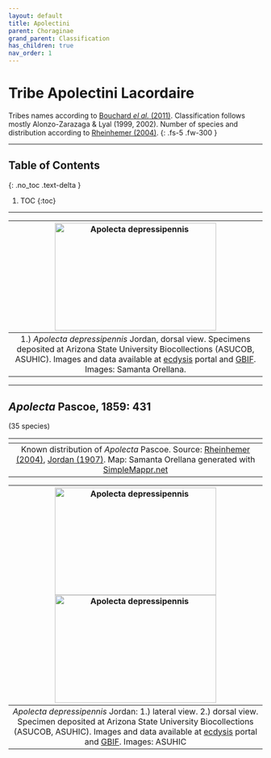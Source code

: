 ```yaml
---
layout: default
title: Apolectini
parent: Choraginae
grand_parent: Classification
has_children: true
nav_order: 1
---
```



# Tribe Apolectini Lacordaire

Tribes names according to [Bouchard _el al._ (2011)](https://zookeys.pensoft.net/articles.php?id=4001). Classification follows mostly Alonzo-Zarazaga & Lyal (1999, 2002). Number of species and distribution according to [Rheinhemer (2004)](https://www.zobodat.at/pdf/Mitt-Ent-Ver-Stuttgart_39_2004_0001-0244.pdf).
{: .fs-5 .fw-300 }

---

## Table of Contents
{: .no_toc .text-delta }

1. TOC
{:toc}

---

| [<img src="https://serv.biokic.asu.edu/imglib/ecdysis/ASU_ASUCOB/ASUCOB0015/ASUCOB0015450_dorsal_edited_1614099184.jpg" alt="Apolecta depressipennis" width="320" height="213.4">](https://serv.biokic.asu.edu/ecdysis/collections/individual/index.php?occid=658773) | 
|:--:| 
|1.) *Apolecta depressipennis* Jordan, dorsal view. Specimens deposited at Arizona State University Biocollections (ASUCOB, ASUHIC). Images and data available at [ecdysis](https://serv.biokic.asu.edu/ecdysis/index.php) portal and [GBIF](gbif.org). Images: Samanta Orellana.|

---

## _Apolecta_ Pascoe, 1859: 431
(35 species)

|<img src="https://www.simplemappr.net/map/18920" alt="" />| 
|:--:| 
|Known distribution of _Apolecta_ Pascoe. Source: [Rheinhemer (2004)](https://www.zobodat.at/pdf/Mitt-Ent-Ver-Stuttgart_39_2004_0001-0244.pdf), [Jordan (1907)](https://www.biodiversitylibrary.org/item/14611#page/393/mode/1up). Map: Samanta Orellana generated with [SimpleMappr.net](https://www.simplemappr.net/) |

| [<img src="https://serv.biokic.asu.edu/imglib/ecdysis/ASU_ASUCOB/ASUCOB0015/ASUCOB0015450_lateral_edited_1637858535.jpg" alt="Apolecta depressipennis" width="320" height="213.4">](https://serv.biokic.asu.edu/ecdysis/collections/individual/index.php?occid=658773) [<img src="https://serv.biokic.asu.edu/imglib/ecdysis/ASU_ASUCOB/ASUCOB0015/ASUCOB0015450_dorsal_edited_1614099184.jpg" alt="Apolecta depressipennis" width="320" height="213.4">](https://serv.biokic.asu.edu/ecdysis/collections/individual/index.php?occid=658773)| 
|:--:| 
|_Apolecta depressipennis_ Jordan: 1.) lateral view. 2.) dorsal view. Specimen deposited at Arizona State University Biocollections (ASUCOB, ASUHIC). Images and data available at [ecdysis](https://serv.biokic.asu.edu/ecdysis/index.php) portal and [GBIF](gbif.org). Images: ASUHIC|

